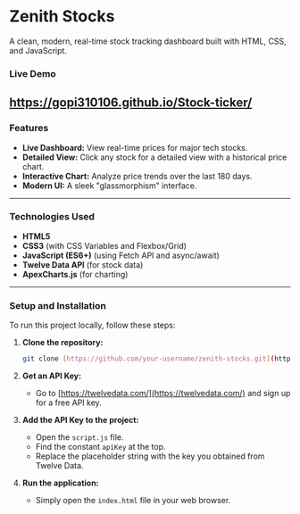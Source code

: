 # Zenith Stocks

A clean, modern, real-time stock tracking dashboard built with HTML, CSS, and JavaScript.

### Live Demo
https://gopi310106.github.io/Stock-ticker/
---

### Features

-   **Live Dashboard:** View real-time prices for major tech stocks.
-   **Detailed View:** Click any stock for a detailed view with a historical price chart.
-   **Interactive Chart:** Analyze price trends over the last 180 days.
-   **Modern UI:** A sleek "glassmorphism" interface.

---

### Technologies Used

-   **HTML5**
-   **CSS3** (with CSS Variables and Flexbox/Grid)
-   **JavaScript (ES6+)** (using Fetch API and async/await)
-   **Twelve Data API** (for stock data)
-   **ApexCharts.js** (for charting)

---

### Setup and Installation

To run this project locally, follow these steps:

1.  **Clone the repository:**
    ```bash
    git clone [https://github.com/your-username/zenith-stocks.git](https://github.com/your-username/zenith-stocks.git)
    ```

2.  **Get an API Key:**
    -   Go to [https://twelvedata.com/](https://twelvedata.com/) and sign up for a free API key.

3.  **Add the API Key to the project:**
    -   Open the `script.js` file.
    -   Find the constant `apiKey` at the top.
    -   Replace the placeholder string with the key you obtained from Twelve Data.

4.  **Run the application:**
    -   Simply open the `index.html` file in your web browser.
